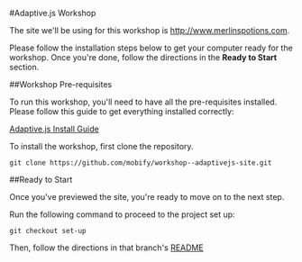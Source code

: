 #Adaptive.js Workshop

The site we'll be using for this workshop is http://www.merlinspotions.com. 

Please follow the installation steps below to get your computer ready for the workshop. Once you're done, follow the directions in the **Ready to Start** section. 

##Workshop Pre-requisites

To run this workshop, you'll need to have all the pre-requisites installed. Please follow this guide to get everything installed correctly:

[Adaptive.js Install Guide](https://cloud.mobify.com/docs/adaptivejs/install-guide/)


To install the workshop, first clone the repository.

```
git clone https://github.com/mobify/workshop--adaptivejs-site.git
```


##Ready to Start

Once you've previewed the site, you're ready to move on to the next step. 

Run the following command to proceed to the project set up:

```
git checkout set-up
```

Then, follow the directions in that branch's [README](https://github.com/mobify/workshop--adaptivejs-site/blob/set-up/README.md)
